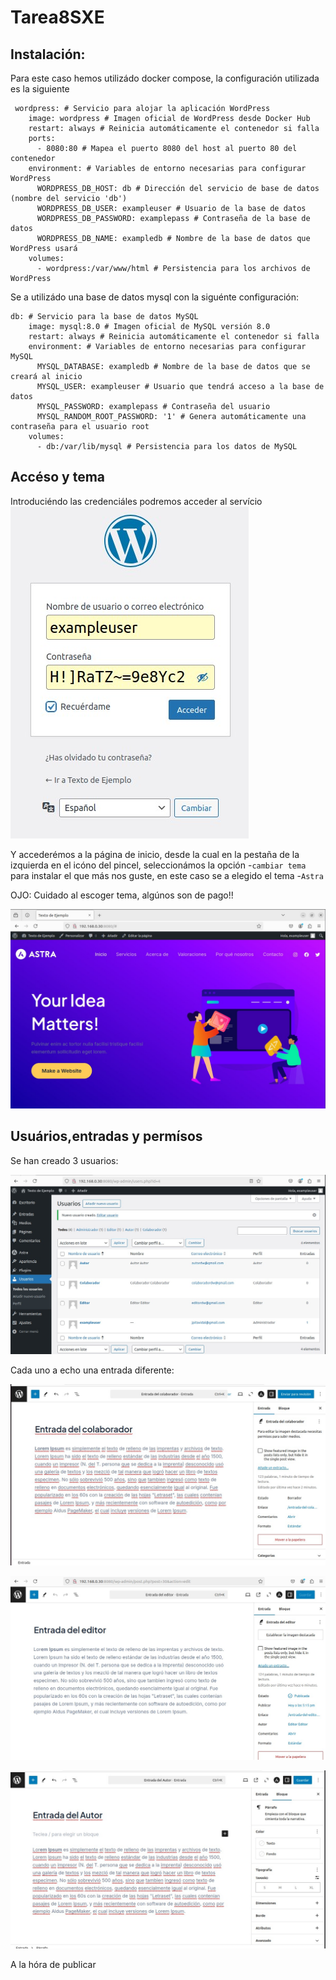 # Tarea8SXE

## Instalación:

Para este caso hemos utilizádo docker compose, la configuración utilizada es la siguiente
```
 wordpress: # Servicio para alojar la aplicación WordPress
    image: wordpress # Imagen oficial de WordPress desde Docker Hub
    restart: always # Reinicia automáticamente el contenedor si falla
    ports: 
      - 8080:80 # Mapea el puerto 8080 del host al puerto 80 del contenedor
    environment: # Variables de entorno necesarias para configurar WordPress
      WORDPRESS_DB_HOST: db # Dirección del servicio de base de datos (nombre del servicio 'db')
      WORDPRESS_DB_USER: exampleuser # Usuario de la base de datos
      WORDPRESS_DB_PASSWORD: examplepass # Contraseña de la base de datos
      WORDPRESS_DB_NAME: exampledb # Nombre de la base de datos que WordPress usará
    volumes: 
      - wordpress:/var/www/html # Persistencia para los archivos de WordPress

```
Se a utilizádo una base de datos mysql con la siguénte configuración:

```
db: # Servicio para la base de datos MySQL
    image: mysql:8.0 # Imagen oficial de MySQL versión 8.0
    restart: always # Reinicia automáticamente el contenedor si falla
    environment: # Variables de entorno necesarias para configurar MySQL
      MYSQL_DATABASE: exampledb # Nombre de la base de datos que se creará al inicio
      MYSQL_USER: exampleuser # Usuario que tendrá acceso a la base de datos
      MYSQL_PASSWORD: examplepass # Contraseña del usuario
      MYSQL_RANDOM_ROOT_PASSWORD: '1' # Genera automáticamente una contraseña para el usuario root
    volumes: 
      - db:/var/lib/mysql # Persistencia para los datos de MySQL
```
## Accéso y tema

Introduciéndo las credenciáles podremos acceder al servício
![Texto alternativo](imagenesWordpres/acceso.jpg)

Y accederémos a la página de inicio, desde la cual en la pestaña 
de la izquierda en el icóno del pincel, seleccionámos la opción 
-`cambiar tema` para instalar el que más nos guste, en este caso se 
a elegido el tema -`Astra`

OJO: Cuidado al escoger tema, algúnos son de pago!!

![Texto alternativo](imagenesWordpres/inicio.jpg)


## Usuários,entradas y permísos

Se han creado 3 usuarios:

![Texto alternativo](imagenesWordpres/usuarios.jpg)

Cada uno a echo una entrada diferente:

![Texto alternativo](imagenesWordpres/entradaColaborador.jpg)

![Texto alternativo](imagenesWordpres/entradaEditor.jpg)

![Texto alternativo](imagenesWordpres/entradaAutor.jpg)

A la hóra de publicar

